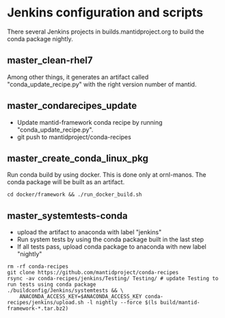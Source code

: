 # Jenkins configuration and scripts

There several Jenkins projects in builds.mantidproject.org to build the conda package nightly.

## master_clean-rhel7
Among other things, it generates an artifact called "conda_update_recipe.py" with the right version number of mantid.

## master_condarecipes_update
* Update mantid-framework conda recipe by running "conda_update_recipe.py".
* git push to mantidproject/conda-recipes

## master_create_conda_linux_pkg
Run conda build by using docker. This is done only at ornl-manos. 
The conda package will be built as an artifact.

  `cd docker/framework && ./run_docker_build.sh`

## master_systemtests-conda
* upload the artifact to anaconda with label "jenkins"
* Run system tests by using the conda package built in the last step
* If all tests pass, upload conda package to anaconda with new label "nightly"

```
rm -rf conda-recipes
git clone https://github.com/mantidproject/conda-recipes
rsync -av conda-recipes/jenkins/Testing/ Testing/ # update Testing to run tests using conda package
./buildconfig/Jenkins/systemtests && \
	ANACONDA_ACCESS_KEY=$ANACONDA_ACCESS_KEY conda-recipes/jenkins/upload.sh -l nightly --force $(ls build/mantid-framework-*.tar.bz2)
```
